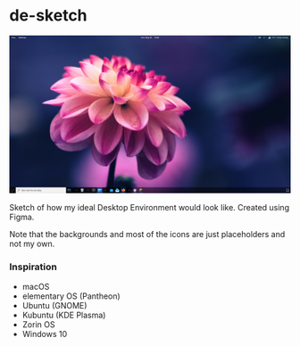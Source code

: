 # de-sketch
![Sketch](DE%20sketch%20-%20desktop.png)

Sketch of how my ideal Desktop Environment would look like. Created using Figma.

Note that the backgrounds and most of the icons are just placeholders and not my own.

### Inspiration
- macOS
- elementary OS (Pantheon)
- Ubuntu (GNOME)
- Kubuntu (KDE Plasma)
- Zorin OS
- Windows 10
